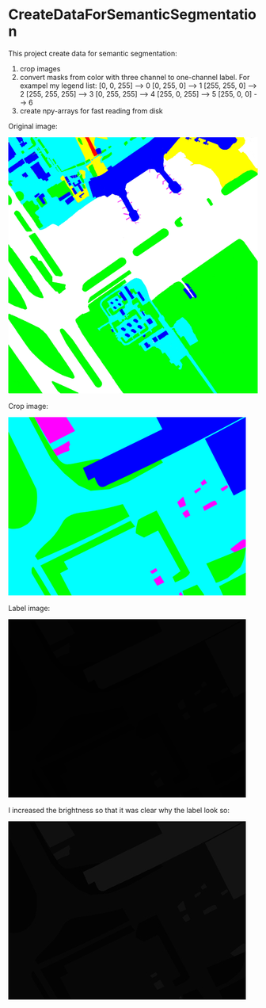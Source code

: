 # CreateDataForSemanticSegmentation
This project create data for semantic segmentation:
1) crop images 
2) convert masks from color with three channel to one-channel label. For exampel my legend list:
   [0, 0, 255] -->     0
   [0, 255, 0] -->     1 
   [255, 255, 0] -->   2
   [255, 255, 255] --> 3
   [0, 255, 255] -->   4
   [255, 0, 255] -->   5
   [255, 0, 0] -->     6
3) create npy-arrays for fast reading from disk

Original image:

![alt text](https://github.com/tamamolis/CreateDataForSemanticSegmentation/blob/master/original.png)

Crop image:

![alt text](https://github.com/tamamolis/CreateDataForSemanticSegmentation/blob/master/crop.png)

Label image:

![alt text](https://github.com/tamamolis/CreateDataForSemanticSegmentation/blob/master/label.png)

I increased the brightness so that it was clear why the label look so:

![alt text](https://github.com/tamamolis/CreateDataForSemanticSegmentation/blob/master/bright%20label.jpg)

